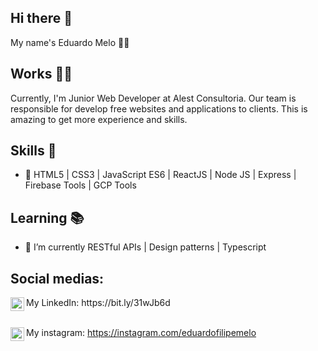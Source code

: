 ## Hi there 👋

My name's Eduardo Melo 🤙🏽

## Works :man_technologist:

Currently, I'm Junior Web Developer at Alest Consultoria. Our team is responsible for develop free websites and applications to clients. This is amazing to get more experience and skills.

## Skills :brain:

- :pushpin: HTML5 | CSS3 | JavaScript ES6 | ReactJS | Node JS | Express | Firebase Tools | GCP Tools

## Learning :books:

- 🌱 I’m currently RESTful APIs | Design patterns | Typescript

## Social medias:

<img align="left" alt="LinkdeIN" width="22px" src="https://cdn.jsdelivr.net/npm/simple-icons@v3/icons/linkedin.svg" />
My LinkedIn: https://bit.ly/31wJb6d


<br><img align="left" alt="Instagram" width="22px" src="https://cdn.jsdelivr.net/npm/simple-icons@v3/icons/instagram.svg" />
My instagram: https://instagram.com/eduardofilipemelo


<!--
**eduardo1020/eduardo1020** is a ✨ _special_ ✨ repository because its `README.md` (this file) appears on your GitHub profile.

Here are some ideas to get you started:

- 🔭 I’m currently working on ...
- 🌱 I’m currently learning ...
- 👯 I’m looking to collaborate on ...
- 🤔 I’m looking for help with ...
- 💬 Ask me about ...
- 📫 How to reach me: ...
- 😄 Pronouns: ...
- ⚡ Fun fact: ...
-->
